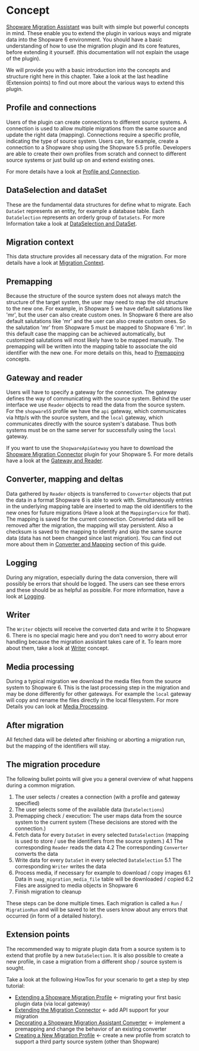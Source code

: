 # Concept

[Shopware Migration Assistant](https://github.com/shopware/SwagMigrationAssistant) was built with simple but powerful concepts in mind. These enable you to extend the plugin in various ways and migrate data into the Shopware 6 environment. You should have a basic understanding of how to use the migration plugin and its core features, before extending it yourself. \(this documentation will not explain the usage of the plugin\).

We will provide you with a basic introduction into the concepts and structure right here in this chapter. Take a look at the last headline \(Extension points\) to find out more about the various ways to extend this plugin.

## Profile and connections

Users of the plugin can create connections to different source systems. A connection is used to allow multiple migrations from the same source and update the right data \(mapping\). Connections require a specific profile, indicating the type of source system. Users can, for example, create a connection to a Shopware shop using the Shopware 5.5 profile. Developers are able to create their own profiles from scratch and connect to different source systems or just build up on and extend existing ones.

For more details have a look at [Profile and Connection](./concept/profile-and-connection.md).

## DataSelection and dataSet

These are the fundamental data structures for define what to migrate. Each `DataSet` represents an entity, for example a database table. Each `DataSelection` represents an orderly group of `DataSets`. For more Information take a look at [DataSelection and DataSet](./concept/dataselection-and-dataset.md).

## Migration context

This data structure provides all necessary data of the migration. For more details have a look at [Migration Context](./concept/migration-context.md).

## Premapping

Because the structure of the source system does not always match the structure of the target system, the user may need to map the old structure to the new one. For example, in Shopware 5 we have default salutations like 'mr', but the user can also create custom ones. In Shopware 6 there are also default salutations like 'mr' and the user can also create custom ones. So the salutation 'mr' from Shopware 5 must be mapped to Shopware 6 'mr'. In this default case the mapping can be achieved automatically, but customized salutations will most likely have to be mapped manually. The premapping will be written into the mapping table to associate the old identifier with the new one. For more details on this, head to [Premapping](./concept/premapping.md) concepts.

## Gateway and reader

Users will have to specify a gateway for the connection. The gateway defines the way of communicating with the source system. Behind the user interface we use `Reader` objects to read the data from the source system. For the `shopware55` profile we have the `api` gateway, which communicates via http/s with the source system, and the `local` gateway, which communicates directly with the source system's database. Thus both systems must be on the same server for successfully using the `local` gateway.

If you want to use the `ShopwareApiGateway` you have to download the [Shopware Migration Connector](https://github.com/shopware/SwagMigrationConnector) plugin for your Shopware 5. For more details have a look at the [Gateway and Reader](./concept/gateway-and-reader.md).

## Converter, mapping and deltas

Data gathered by `Reader` objects is transferred to `Converter` objects that put the data in a format Shopware 6 is able to work with. Simultaneously entries in the underlying mapping table are inserted to map the old identifiers to the new ones for future migrations \(Have a look at the `MappingService` for that\). The mapping is saved for the current connection. Converted data will be removed after the migration, the mapping will stay persistent. Also a checksum is saved to the mapping to identify and skip the same source data \(data has not been changed since last migration\). You can find out more about them in [Converter and Mapping](./concept/convert-and-mapping.md) section of this guide.

## Logging

During any migration, especially during the data conversion, there will possibly be errors that should be logged. The users can see these errors and these should be as helpful as possible. For more information, have a look at [Logging](./concept/logging.md).

## Writer

The `Writer` objects will receive the converted data and write it to Shopware 6. There is no special magic here and you don't need to worry about error handling because the migration assistant takes care of it. To learn more about them, take a look at [Writer](./concept/writer.md) concept.

## Media processing

During a typical migration we download the media files from the source system to Shopware 6. This is the last processing step in the migration and may be done differently for other gateways. For example the `local` gateway will copy and rename the files directly in the local filesystem. For more Details you can look at [Media Processing](./concept/media-processing.md).

## After migration

All fetched data will be deleted after finishing or aborting a migration run, but the mapping of the identifiers will stay.

## The migration procedure

The following bullet points will give you a general overview of what happens during a common migration.

1. The user selects / creates a connection \(with a profile and gateway specified\)
1. The user selects some of the available data \(`DataSelections`\)
1. Premapping check / execution: The user maps data from the source system to the current system \(These decisions are stored with the connection.\)
1. Fetch data for every `DataSet` in every selected `DataSelection` \(mapping is used to store / use the identifiers from the source system.\) 4.1 The corresponding `Reader` reads the data 4.2 The corresponding `Converter` converts the data
1. Write data for every `DataSet` in every selected `DataSelection` 5.1 The corresponding `Writer` writes the data
1. Process media, if necessary for example to download / copy images 6.1 Data in `swag_migration_media_file` table will be downloaded / copied 6.2 Files are assigned to media objects in Shopware 6
1. Finish migration to cleanup

These steps can be done multiple times. Each migration is called a `Run` / `MigrationRun` and will be saved to let the users know about any errors that occurred \(in form of a detailed history\).

## Extension points

The recommended way to migrate plugin data from a source system is to extend that profile by a new `DataSelection`. It is also possible to create a new profile, in case a migration from a different shop / source system is sought.

Take a look at the following HowTos for your scenario to get a step by step tutorial:

* [Extending a Shopware Migration Profile](./guides/extending-a-shopware-migration-profile.md) &lt;- migrating your first basic plugin data \(via local gateway\)
* [Extending the Migration Connector](./guides/extending-the-migration-connector.md) &lt;- add API support for your migration
* [Decorating a Shopware Migration Assistant Converter](./guides/decorating-a-shopware-migration-assistant-converter.md) &lt;- implement a premapping and change the behavior of an existing converter
* [Creating a New Migration Profile](./guides/creating-a-new-migration-profile.md) &lt;- create a new profile from scratch to support a third party source system \(other than Shopware\)
